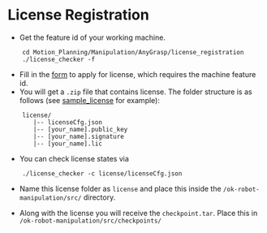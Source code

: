 # License Registration

* Get the feature id of your working machine.
```base
    cd Motion_Planning/Manipulation/AnyGrasp/license_registration
    ./license_checker -f
```
* Fill in the [form](https://forms.gle/XVV3Eip8njTYJEBo6) to apply for license, which requires the machine feature id.
* You will get a `.zip` file that contains license. The folder structure is as follows (see [sample_license](sample_license) for example):
```base
    license/
       |-- licenseCfg.json
       |-- [your_name].public_key
       |-- [your_name].signature
       |-- [your_name].lic
```
* You can check license states via
```base
    ./license_checker -c license/licenseCfg.json
```
* Name this license folder as `license` and place this inside the `/ok-robot-manipulation/src/` directory.

* Along with the license you will receive the `checkpoint.tar`. Place this in `/ok-robot-manipulation/src/checkpoints/`
